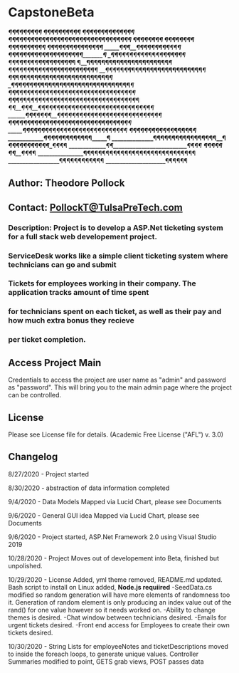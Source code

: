 # CapstoneBeta
______________________¶¶¶¶___¶¶¶¶¶
_____________________¶¶____¶¶¶____¶¶__¶¶¶
___________________¶¶___¶¶¶____¶¶¶¶¶¶¶___¶¶
_________________¶¶¶¶¶¶¶¶¶¶¶¶¶¶¶¶¶¶¶¶¶¶¶¶¶¶¶¶¶¶¶¶¶
______________¶¶¶¶¶__¶__________________________¶¶
___________¶¶¶¶__¶¶__¶___________________________¶
_________¶¶¶_¶¶__¶__¶¶¶__________________________¶
______¶¶¶_¶¶_¶¶¶_¶_¶¶_¶¶_________¶_______________¶
_____¶_¶¶__¶_¶_¶¶¶¶_¶¶¶__________¶¶______________¶
___¶¶¶_¶¶¶¶¶_¶¶¶¶¶¶_¶¶¶_________¶¶¶______________¶
_¶¶__¶¶¶¶¶¶¶¶_¶¶_¶¶____________¶¶¶¶¶_____________¶
¶_¶¶__¶__¶¶¶¶____¶¶___________¶¶¶¶¶¶¶____________¶
¶__¶¶¶¶¶¶¶¶¶¶____¶¶__________¶¶¶¶¶¶¶¶¶¶__________¶
_¶¶¶_¶_¶¶___¶¶___¶¶________¶¶¶¶¶¶¶¶¶¶¶¶¶_________¶
__¶¶_¶¶_¶___¶¶___¶¶______¶¶¶¶¶¶¶¶¶¶¶¶¶¶¶¶¶_______¶
___¶¶____¶___¶___¶¶____¶¶¶¶¶¶¶¶¶¶¶¶¶¶¶¶¶¶¶¶¶_____¶
____¶¶___¶¶__¶¶__¶¶___¶¶¶¶¶¶¶¶¶¶¶¶¶¶¶¶¶¶¶¶¶¶¶¶___¶
_____¶¶___¶__¶¶__¶¶__¶¶¶¶¶¶¶¶¶¶¶¶¶¶¶¶¶¶¶¶¶¶¶¶¶¶__¶
______¶¶___¶__¶__¶¶_¶¶¶¶¶¶¶¶¶¶¶¶¶¶¶¶¶¶¶¶¶¶¶¶¶¶¶¶_¶
_______¶¶__¶¶_¶__¶¶_¶¶¶¶¶¶¶¶¶¶¶¶¶¶¶¶¶¶¶¶¶¶¶¶¶¶¶¶_¶
________¶¶__¶_¶¶_¶¶__¶¶¶¶¶¶¶¶¶¶¶¶¶¶¶¶¶¶¶¶¶¶¶¶¶¶¶_¶
_________¶¶__¶_¶_¶¶__¶¶¶¶¶¶¶¶¶¶¶¶¶¶¶¶¶¶¶¶¶¶¶¶¶¶__¶
__________¶¶_¶¶¶_¶¶___¶¶¶¶¶¶¶¶¶__¶¶__¶¶¶¶¶¶¶¶¶___¶
____________¶_¶¶_¶¶_____¶¶¶¶¶____¶¶____¶¶¶¶¶_____¶
_____________¶_¶¶¶¶___________¶¶¶¶¶¶¶¶___________¶
______________¶¶¶¶¶__________¶¶¶¶¶¶¶¶¶¶______¶¶__¶
_______________¶¶¶____________¶¶¶¶¶¶¶¶_______¶¶¶_¶
________________¶¶__________________________¶¶_¶_¶
_________________¶¶__________________________¶¶__¶
_________________¶¶__________________________¶¶¶_¶
__________________¶¶__¶¶¶¶¶¶¶¶¶¶¶¶¶¶¶¶¶¶¶¶¶¶¶¶¶¶¶¶
__________________¶¶¶¶¶¶¶¶¶¶¶¶
_____________________¶¶¶¶¶¶

## Author: Theodore Pollock
## Contact: PollockT@TulsaPreTech.com
### Description: Project is to develop a ASP.Net ticketing system for a full stack web developement project.
###              ServiceDesk works like a simple client ticketing system where technicians can go and submit
###              Tickets for employees working in their company. The application tracks amount of time spent
###              for technicians spent on each ticket, as well as their pay and how much extra bonus they recieve
###              per ticket completion.

## Access Project Main
Credentials to access the project are user name as "admin" and password as "password". This will bring you to the 
main admin page where the project can be controlled.

## License
Please see License file for details. (Academic Free License ("AFL") v. 3.0)

## Changelog
8/27/2020 - Project started

8/30/2020 - abstraction of data information completed

9/4/2020 - Data Models Mapped via Lucid Chart, please see Documents

9/6/2020 - General GUI idea Mapped via Lucid Chart, please see Documents

9/6/2020 - Project started, ASP.Net Framework 2.0 using Visual Studio 2019

10/28/2020 - Project Moves out of developement into Beta, finished but unpolished.

10/29/2020 - License Added, yml theme removed, README.md updated. Bash script to install on Linux added, **Node.js requiired**
			 -SeedData.cs modified so random generation will have more elements of randomness too it.
			 Generation of random element is only producing an index value out of the rand() for one value
			 however so it needs worked on. 
			 -Ability to change themes is desired.
			 -Chat window between technicians desired.
			 -Emails for urgent tickets desired. 
			 -Front end access for Employees to create their own tickets desired.

10/30/2020 - String Lists for employeeNotes and ticketDescriptions moved to inside the foreach loops, to generate
			unique values. Controller Summaries modified to point, GETS grab views, POST passes data



